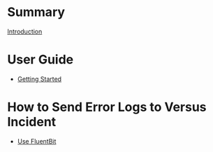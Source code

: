 # Summary
[Introduction](./introduction.md)

# User Guide
- [Getting Started](./getting_started.md)

# How to Send Error Logs to Versus Incident

- [Use FluentBit](./fluent-bit.md)